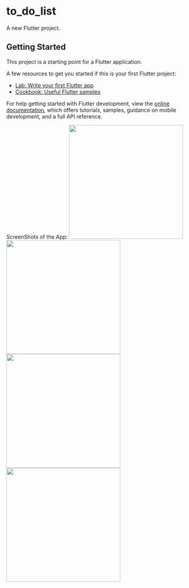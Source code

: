 # to_do_list

A new Flutter project.

## Getting Started

This project is a starting point for a Flutter application.

A few resources to get you started if this is your first Flutter project:

- [Lab: Write your first Flutter app](https://docs.flutter.dev/get-started/codelab)
- [Cookbook: Useful Flutter samples](https://docs.flutter.dev/cookbook)

For help getting started with Flutter development, view the
[online documentation](https://docs.flutter.dev/), which offers tutorials,
samples, guidance on mobile development, and a full API reference.


ScreenShots of the App:
<img src="images1.png" height="300em" /><img src="images2.png" height="300em" /><img src="images3.png" height="300em" /><img src="images4.png" height="300em" />


